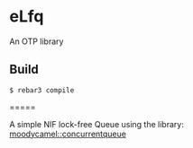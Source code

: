 eLfq
=====

An OTP library

Build
-----

    $ rebar3 compile

=====

A simple NIF lock-free Queue using the library: [moodycamel::concurrentqueue](https://github.com/cameron314/concurrentqueue)

